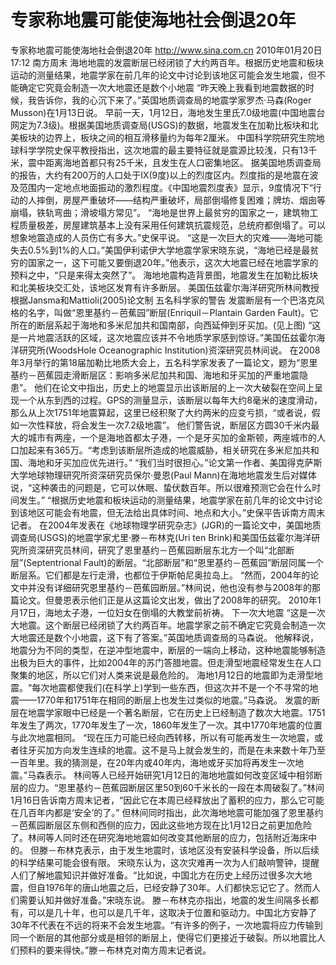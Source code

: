 # 专家称地震可能使海地社会倒退20年

专家称地震可能使海地社会倒退20年
http://www.sina.com.cn  2010年01月20日17:12  南方周末
海地地震的发震断层已经闭锁了大约两百年。根据历史地震和板块运动的测量结果，地震学家在前几年的论文中讨论到该地区可能会发生地震，但不能确定它究竟会制造一次大地震还是数个小地震
“昨天晚上我看到地震数据的时候，我告诉你，我的心沉下来了。”英国地质调查局的地震学家罗杰·马森(Roger Musson)在1月13日说。
早前一天，1月12日，海地发生里氏7.0级地震(中国地震台网定为7.3级)。根据美国地质调查局(USGS)的数据，地震发生在加勒比板块和北美板块的边界上，板块之间的相互滑移量约为每年2厘米。
中国科学院研究生院地球科学学院史保平教授指出，这次地震的最主要特征就是震源比较浅，只有13千米，震中距离海地首都只有25千米，且发生在人口密集地区。
据美国地质调查局的报告，大约有200万的人口处于IX(9度)以上的烈度区内。烈度指的是地震在波及范围内一定地点地面振动的激烈程度。《中国地震烈度表》显示，9度情况下“行动的人摔倒，房屋严重破坏——结构严重破坏，局部倒塌修复困难；牌坊、烟囱等崩塌，铁轨弯曲；滑坡塌方常见”。
“海地是世界上最贫穷的国家之一，建筑物工程质量极差，房屋建筑基本上没有采用任何建筑抗震规范，总统府都倒塌了。可以想象地震造成的人员伤亡有多大。”史保平说。
“这是一次巨大的灾难——海地可能失去0.5%到1%的人口。”美国伊利诺伊大学地震学家宋晓东说，“海地已经是最贫穷的国家之一，这下可能又要倒退20年。”他表示，这次大地震已经在地震学家的预料之中，“只是来得太突然了”。
海地地震构造背景图，地震发生在加勒比板块和北美板块交汇处，该地区发育有许多断层。 美国伍兹霍尔海洋研究所林间教授根据Jansma和Mattioli(2005)论文制
五名科学家的警告
发震断层有一个巴洛克风格的名字，叫做“恩里基约－芭蕉园”断层(Enriquil－Plantain Garden Fault)。它所在的断层系起于海地和多米尼加共和国南部，向西延伸到牙买加。(见上图)
“这是一片地震活跃的区域，这次地震应该并不令地质学家感到惊讶。”美国伍兹霍尔海洋研究所(WoodsHole Oceanographic Institution)资深研究员林间说。
在2008年3月举行的第18届加勒比地质大会上，五名科学家发表了一篇论文，题为“恩里基约－芭蕉园走滑断层区：影响多米尼加共和国、海地和牙买加的严重地震隐患”。
他们在论文中指出，历史上的地震显示出该断层的上一次大破裂在空间上呈现一个从东到西的过程。GPS的测量显示，该断层以每年大约8毫米的速度滑动，那么从上次1751年地震算起，这里已经积聚了大约两米的应变亏损，“或者说，假如一次性释放，将会发生一次7.2级地震”。
他们警告说，断层区方圆30千米内最大的城市有两座，一个是海地首都太子港，一个是牙买加的金斯顿，两座城市的人口加起来有365万。“考虑到该断层所造成的地震威胁，相关研究在多米尼加共和国、海地和牙买加应优先进行。”
“我们当时很担心。”论文第一作者、美国得克萨斯大学地球物理研究所资深研究员保尔·曼恩(Paul Mann)在海地地震发生后对媒体说，“这种袭击的问题是，它可以休眠、蛰伏数百年。所以很难预测它会在什么时间发生。”
“根据历史地震和板块运动的测量结果，地震学家在前几年的论文中讨论到该地区可能会有地震，但无法给出具体时间、地点和大小。”史保平告诉南方周末记者。
在2004年发表在《地球物理学研究杂志》(JGR)的一篇论文中，美国地质调查局(USGS)的地震学家尤里·滕－布林克(Uri ten Brink)和美国伍兹霍尔海洋研究所资深研究员林间，研究了恩里基约－芭蕉园断层东北方一个叫“北部断层”(Septentrional Fault)的断层。“北部断层”和“恩里基约－芭蕉园”断层同属一个断层系。它们都是左行走滑，也都位于伊斯帕尼奥拉岛上。
“然而，2004年的论文中并没有详细研究恩里基约－芭蕉园断层。”林间说，他也没有参与2008年的那篇论文。但曼恩表示他们正是从这篇论文出发，做出了2008年的研究。
2010年1月17日，海地太子港，一位妇女在倒塌的大教堂前祈祷。
下一次大地震
“这是一次大地震。这个断层已经闭锁了大约两百年。地震学家之前不确定它究竟会制造一次大地震还是数个小地震，这下有了答案。”英国地质调查局的马森说。
他解释说，地震分为不同的类型，在逆冲型地震中，断层的一端向上移动，这种地震能够制造出极为巨大的事件，比如2004年的苏门答腊地震。但走滑型地震经常发生在人口聚集的地区，所以它们对人类来说是最危险的。
海地1月12日的地震即为走滑型地震。“每次地震都使我们(在科学上)学到一些东西，但这次并不是一个不寻常的地震——1770年和1751年在相同的断层上也发生过类似的地震。”马森说。
发震的断层在地震学家眼中已经是一个著名断层，它在历史上已经制造了数次大地震。1751年发生了两次，1770年发生了一次，1860年发生了一次。其中1770年地震的位置与此次地震相同。
“现在压力可能已经向西转移，所以有可能再发生一次地震，或者往牙买加方向发生连续的地震。这不是马上就会发生的，而是在未来数十年乃至一百年里。我的猜测是，在20年内或40年内，海地或牙买加将再发生一次地震。”马森表示。
林间等人已经开始研究1月12日的海地地震如何改变区域中相邻断层的应力。“恩里基约－芭蕉园断层区里50到60千米长的一段在本周破裂了。”林间1月16日告诉南方周末记者，“因此它在本周已经释放出了蓄积的应力，那么它可能在几百年内都是‘安全’的了。”
但林间同时指出，此次海地地震可能加强了恩里基约－芭蕉园断层区东侧和西侧的应力，因此这些地方现在比1月12日之前更加危险了。林间等人同时还在研究海地地震如何改变其他断层的应力，包括附近海床中的。
但滕－布林克表示，由于发生地震时，该地区没有安装科学设备，所以后续的科学结果可能会很有限。
宋晓东认为，这次灾难再一次为人们敲响警钟，提醒人们了解地震知识并做好准备。“比如说，中国北方在历史上经历过很多次大地震，但自1976年的唐山地震之后，已经安静了30年。人们都快忘记它了。然而人们需要认知并做好准备。”宋晓东说。
滕－布林克亦指出，地震的发生间隔多长都有，可以是几十年，也可以是几千年，这取决于位置和驱动力。中国北方安静了30年不代表在不远的将来不会发生地震。“有许多的例子，一次地震将应力传输到同一个断层的其他部分或是相邻的断层上，使得它们更接近于破裂。所以地震比人们预料的要来得快。”滕－布林克对南方周末记者说。


